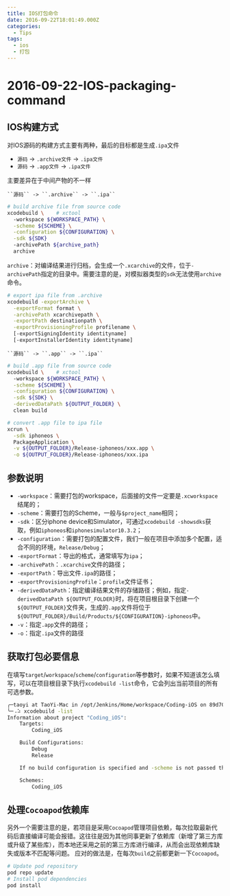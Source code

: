 ```yaml
---
title: IOS打包命令
date: 2016-09-22T18:01:49.000Z
categories:
  - Tips
tags:
  - ios
  - 打包
---
```


# 2016-09-22-IOS-packaging-command

## IOS构建方式

对IOS源码的构建方式主要有两种，最后的目标都是生成`.ipa`文件

* `源码` -&gt; `.archive文件` -&gt; `.ipa文件`
* `源码` -&gt; `.app文件` -&gt; `.ipa文件`

主要差异在于中间产物的不一样

```text
``源码`` -> ``.archive`` -> ``.ipa``
```

```bash
# build archive file from source code
xcodebuild \    # xctool
  -workspace ${WORKSPACE_PATH} \
  -scheme ${SCHEME} \
  -configuration ${CONFIGURATION} \
  -sdk ${SDK}
  -archivePath ${archive_path}
  archive
```

`archive`：对编译结果进行归档，会生成一个`.xcarchive`的文件，位于`-archivePath`指定的目录中。需要注意的是，对模拟器类型的`sdk`无法使用`archive`命令。

```bash
# export ipa file from .archive
xcodebuild -exportArchive \
  -exportFormat format \
  -archivePath xcarchivepath \
  -exportPath destinationpath \
  -exportProvisioningProfile profilename \
  [-exportSigningIdentity identityname]
  [-exportInstallerIdentity identityname]
```

```text
``源码`` -> ``.app`` -> ``.ipa``
```

```bash
# build .app file from source code
xcodebuild \    # xctool
  -workspace ${WORKSPACE_PATH} \
  -scheme ${SCHEME} \
  -configuration ${CONFIGURATION} \
  -sdk ${SDK} \
  -derivedDataPath ${OUTPUT_FOLDER} \
  clean build
```

```bash
# convert .app file to ipa file
xcrun \
  -sdk iphoneos \
  PackageApplication \
  -v ${OUTPUT_FOLDER}/Release-iphoneos/xxx.app \
  -o ${OUTPUT_FOLDER}/Release-iphoneos/xxx.ipa
```

## 参数说明

* `-workspace`：需要打包的workspace，后面接的文件一定要是`.xcworkspace`结尾的；
* `-scheme`：需要打包的Scheme，一般与`$project_name`相同；
* `-sdk`：区分iphone device和Simulator，可通过`xcodebuild -showsdks`获取，例如`iphoneos`和`iphonesimulator10.3.2`；
* `-configuration`：需要打包的配置文件，我们一般在项目中添加多个配置，适合不同的环境，`Release/Debug`；
* `-exportFormat`：导出的格式，通常填写为`ipa`；
* `-archivePath`：`.xcarchive`文件的路径；
* `-exportPath`：导出文件`.ipa`的路径；
* `-exportProvisioningProfile`：`profile`文件证书；
* `-derivedDataPath`：指定编译结果文件的存储路径；例如，指定`-derivedDataPath ${OUTPUT_FOLDER}`时，将在项目根目录下创建一个`${OUTPUT_FOLDER}`文件夹，生成的`.app`文件将位于`${OUTPUT_FOLDER}/Build/Products/${CONFIGURATION}-iphoneos`中。
* `-v`：指定`.app`文件的路径；
* `-o`：指定`.ipa`文件的路径

## 获取打包必要信息

在填写`target`/`workspace`/`scheme`/`configuration`等参数时，如果不知道该怎么填写，可以在项目根目录下执行`xcodebuild -list`命令，它会列出当前项目的所有可选参数。

```bash
╭─taoyi at TaoYi-Mac in /opt/Jenkins/Home/workspace/Coding-iOS on 89d7084✘✘✘ using ‹› 17-08-18 - 1:08:10
╰─⠠⠵ xcodebuild -list
Information about project "Coding_iOS":
    Targets:
        Coding_iOS

    Build Configurations:
        Debug
        Release

    If no build configuration is specified and -scheme is not passed then "Release" is used.

    Schemes:
        Coding_iOS
```

## 处理`Cocoapod`依赖库

另外一个需要注意的是，若项目是采用`Cocoapod`管理项目依赖，每次拉取最新代码后直接编译可能会报错。这往往是因为其他同事更新了依赖库（新增了第三方库或升级了某些库），而本地还采用之前的第三方库进行编译，从而会出现依赖库缺失或版本不匹配等问题。 应对的做法是，在每次`build`之前都更新一下`Cocoapod`。

```bash
# Update pod repository
pod repo update
# Install pod dependencies
pod install
```


